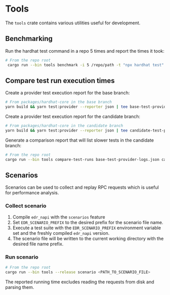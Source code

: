# Tools

The `tools` crate contains various utilities useful for development.

## Benchmarking

Run the hardhat test command in a repo 5 times and report the times it took:

```bash
# From the repo root
 cargo run --bin tools benchmark -i 5 /repo/path -t "npx hardhat test"
```

## Compare test run execution times

Create a provider test execution report for the base branch:

```bash
# From packages/hardhat-core in the base branch
yarn build && yarn test:provider --reporter json | tee base-test-provider-logs.json
```

Create a provider test execution report for the candidate branch:

```bash
# From packages/hardhat-core in the candidate branch
yarn build && yarn test:provider --reporter json | tee candidate-test-provider-logs.json
```

Generate a comparison report that will list slower tests in the candidate branch:

```bash
# From the repo root
cargo run --bin tools compare-test-runs base-test-provider-logs.json candidate-test-provider-logs.json > comparisions.txt
```

## Scenarios

Scenarios can be used to collect and replay RPC requests which is useful for performance analysis.

### Collect scenario

1. Compile `edr_napi` with the `scenarios` feature
2. Set `EDR_SCENARIO_PREFIX` to the desired prefix for the scenario file name.
3. Execute a test suite with the `EDR_SCENARIO_PREFIX` environment variable set and the freshly compiled `edr_napi` version.
4. The scenario file will be written to the current working directory with the desired file name prefix.

### Run scenario

```bash
# From the repo root
cargo run --bin tools --release scenario <PATH_TO_SCENARIO_FILE>
```

The reported running time excludes reading the requests from disk and parsing them.
